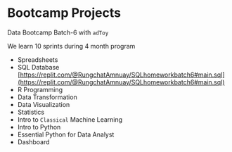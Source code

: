 # Bootcamp Projects

Data Bootcamp Batch-6 with `adToy`

We learn 10 sprints during 4 month program

- Spreadsheets
- SQL Database
[https://replit.com/@RungchatAmnuay/SQLhomeworkbatch6#main.sql](https://replit.com/@RungchatAmnuay/SQLhomeworkbatch6#main.sql)
- R Programming
- Data Transformation
- Data Visualization
- Statistics
- Intro to `Classical` Machine Learning 
- Intro to Python
- Essential Python for Data Analyst
- Dashboard
